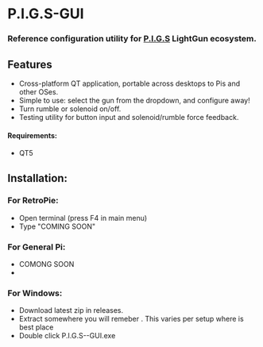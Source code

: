 # P.I.G.S-GUI
### Reference configuration utility for [P.I.G.S](https://github.com/Fusion-Lightguns/P.I.G.S--Pico-Infared-Gun-System) LightGun ecosystem.

## Features
 - Cross-platform QT application, portable across desktops to Pis and other OSes.
 - Simple to use: select the gun from the dropdown, and configure away!
 - Turn rumble or solenoid on/off.
 - Testing utility for button input and solenoid/rumble force feedback.

#### Requirements: 
- QT5

## Installation:

### For RetroPie:
- Open terminal (press F4 in main menu)
- Type "COMING SOON"

### For General Pi:
- COMONG SOON
- 
### For Windows:
 - Download latest zip in releases.
 - Extract somewhere you will remeber . This varies per setup where is best place
 - Double click P.I.G.S--GUI.exe
